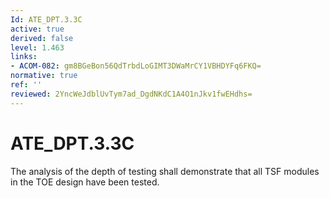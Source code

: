 ```yaml
---
Id: ATE_DPT.3.3C
active: true
derived: false
level: 1.463
links:
- ACOM-082: gm8BGeBon56QdTrbdLoGIMT3DWaMrCY1VBHDYFq6FKQ=
normative: true
ref: ''
reviewed: 2YncWeJdblUvTym7ad_DgdNKdC1A4O1nJkv1fwEHdhs=
---
```


# ATE_DPT.3.3C

The analysis of the depth of testing shall demonstrate that all TSF modules in the TOE design have been tested.